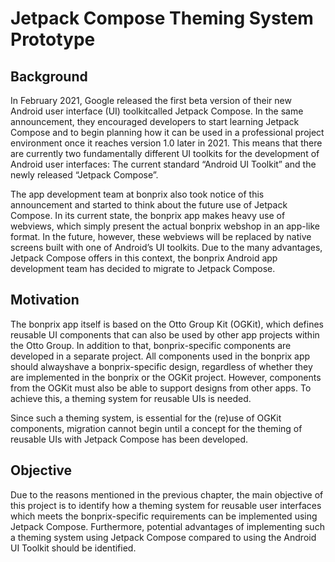# Jetpack Compose Theming System Prototype
## Background
In February 2021, Google released the first beta version of their new Android user interface (UI) toolkitcalled Jetpack Compose. In the same announcement, they encouraged developers to start learning Jetpack Compose and to begin planning how it can be used in a professional project environment once it reaches version 1.0 later in 2021. This means that there are currently two fundamentally different UI toolkits for the development of Android user interfaces: The current standard “Android UI Toolkit” and the newly released “Jetpack Compose”.

The app development team at bonprix also took notice of this announcement and started to think about the future
use of Jetpack Compose. In its current state, the bonprix app makes heavy use of webviews, which simply present the actual bonprix webshop in an app-like format. In the future, however, these webviews will be replaced by native screens built with one of Android’s UI toolkits. Due to the many advantages, Jetpack Compose offers in this context, the bonprix Android app development team has decided to migrate to Jetpack Compose.

## Motivation
The bonprix app itself is based on the Otto Group Kit (OGKit), which defines reusable UI components that can also be used by other app projects within the Otto Group. In addition to that, bonprix-specific components are developed in a separate project. All components used in the bonprix app should alwayshave a bonprix-specific design, regardless of whether they are implemented in the bonprix or the OGKit project. However, components from the OGKit must also be able to support designs from other apps. To achieve this, a theming system for reusable UIs is needed.

Since such a theming system, is essential for the (re)use of OGKit components, migration cannot begin until a concept for the theming of reusable UIs with Jetpack Compose has been developed.

## Objective
Due to the reasons mentioned in the previous chapter, the main objective of this project is to identify how a theming system for reusable user interfaces which meets the bonprix-specific requirements can be implemented using Jetpack Compose. Furthermore, potential advantages of implementing such a theming system using Jetpack Compose compared to using the Android UI Toolkit should be identified.